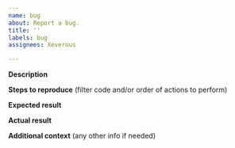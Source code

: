 ```yaml
---
name: bug
about: Report a bug.
title: ''
labels: bug
assignees: Xeverous

---
```


**Description**

**Steps to reproduce**
(filter code and/or order of actions to perform)

**Expected result**

**Actual result**

**Additional context**
(any other info if needed)
